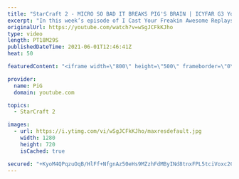```yaml
---
title: "StarCraft 2 - MICRO SO BAD IT BREAKS PIG'S BRAIN | ICYFAR G3 You Can't Build There!"
excerpt: "In this week’s episode of I Cast Your Freakin Awesome Replays (ICYFAR) players sent in their StarCraft 2 replays where they have to block opponent’s expansions and buildings (You Can’t Build Here)! Here’s a fun game of zerg versus terran completing the challenge in humorous fashion.   NEW ICYFAR CHALLENGE:"
originalUrl: https://youtube.com/watch?v=wSgJCFkKJho
type: video
length: PT18M29S
publishedDateTime: 2021-06-01T12:46:41Z
heat: 50

featuredContent: "<iframe width=\"800\" height=\"500\" frameborder=\"0\" src=\"https://www.youtube.com/embed/wSgJCFkKJho\" allow=\"accelerometer; autoplay; encrypted-media; gyroscope; picture-in-picture\" allowfullscreen></iframe>"

provider:
  name: PiG
  domain: youtube.com

topics:
  - StarCraft 2

images:
  - url: https://i.ytimg.com/vi/wSgJCFkKJho/maxresdefault.jpg
    width: 1280
    height: 720
    isCached: true

secured: "+KyoM4QPqzuOqB/HlFf+NfgnAz50eHs9MZzhFdMByINd8tnxFPL5tciVoxc2CzjSIBcjMOc40wUpRSmdH1G14dfTUmsiWw2nG8gKUZS2BTlXLbYM02Dj5QEnhA1qEmZw1GKxfYEuJNRR5MrNxE92dHvVMCiCQTXV8PXxWVSPCRpwmYNZMxSfc+WRypQMYHAY96Oj41cUr3xUJOsrX0hWzzOwpdbW1+GXoBwGxqcX47aJDLZXk+ufEwI5v9XPkCLJDKSuqfJn26gK5LxJ6T/lKtKVsCGpvfXxj6z6xHqOpy4saMO56fwFSWG2dIZDnikEbIM8Kk52Xcqx7LxOy7cEInlhUhoP6W6MFtMWMkLHdNpRakT0+7oqBYr61UuIMrxgzxHrRgXvVOAZeaMrZa4JL+FEZBpNOHgprIAXM+SQN5U=;C4biOYSkd6qE+K7h28j3Rw=="
---
```



